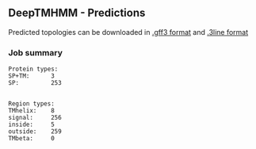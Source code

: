 ## DeepTMHMM - Predictions
Predicted topologies can be downloaded in [.gff3 format](TMRs.gff3) and [.3line format](predicted_topologies.3line)
### Job summary
```
Protein types:
SP+TM:		3
SP:			253


Region types:
TMhelix:	8
signal:		256
inside:		5
outside:	259
TMbeta:		0
```
